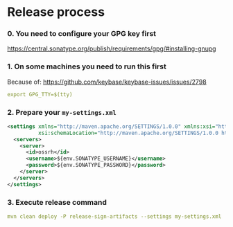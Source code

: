 # Release process

### 0. You need to configure your GPG key first
https://central.sonatype.org/publish/requirements/gpg/#installing-gnupg

### 1. On some machines you need to run this first

Because of: https://github.com/keybase/keybase-issues/issues/2798

```yaml
export GPG_TTY=$(tty)
```

### 2. Prepare your `my-settings.xml`

```xml
<settings xmlns="http://maven.apache.org/SETTINGS/1.0.0" xmlns:xsi="http://www.w3.org/2001/XMLSchema-instance"
          xsi:schemaLocation="http://maven.apache.org/SETTINGS/1.0.0 https://maven.apache.org/xsd/settings-1.0.0.xsd">
  <servers>
    <server>
      <id>ossrh</id>
      <username>${env.SONATYPE_USERNAME}</username>
      <password>${env.SONATYPE_PASSWORD}</password>
    </server>
  </servers>
</settings>
```

### 3. Execute release command

```yaml
mvn clean deploy -P release-sign-artifacts --settings my-settings.xml
```